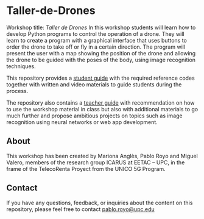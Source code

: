 # Taller-de-Drones
Workshop title: _Taller de Drones_
In this workshop students will learn how to develop Python programs to control the operation of a drone. They will learn to create a program with a graphical interface that uses buttons to order the drone to take off or fly in a certain direction. The program will present the user with a map showing the position of the drone and allowing the drone to be guided with the poses of the body, using image recognition techniques.    
     
This repository provides a [student guide](Student_guide.md) with the required reference codes together with written and video materials to guide students during the process.    
    
The repository also contains a [teacher guide](Teacher_guide.md) with recommendation on how to use the workshop material in class but also with additional materials to go much further and propose ambitious projects on topics such as image recognition using neural networks or web app development.     
    
## About    
This workshop has been created by Mariona Anglès, Pablo Royo and Miguel Valero, members of the research group ICARUS at EETAC – UPC, in the frame of the TelecoRenta Proyect from the UNICO 5G Program.      
      
## Contact     
    
If you have any questions, feedback, or inquiries about the content on this repository, please feel free to contact pablo.royo@upc.edu

